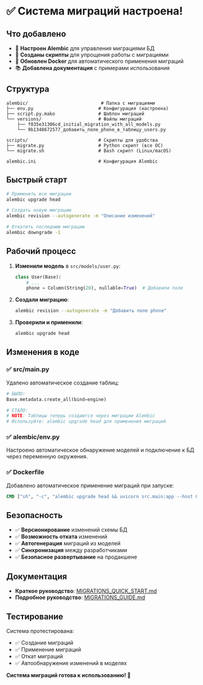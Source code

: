 # ✅ Система миграций настроена!

## Что добавлено

- 🔧 **Настроен Alembic** для управления миграциями БД
- 📝 **Созданы скрипты** для упрощения работы с миграциями
- 🐳 **Обновлен Docker** для автоматического применения миграций
- 📚 **Добавлена документация** с примерами использования

## Структура

```
alembic/                           # Папка с миграциями
├── env.py                        # Конфигурация (настроена)
├── script.py.mako                # Шаблон миграций
└── versions/                     # Файлы миграций
    ├── f035e31306cd_initial_migration_with_all_models.py
    └── 9b1348672577_добавить_поле_phone_в_таблицу_users.py

scripts/                          # Скрипты для удобства
├── migrate.py                    # Python скрипт (все ОС)
└── migrate.sh                    # Bash скрипт (Linux/macOS)

alembic.ini                       # Конфигурация Alembic
```

## Быстрый старт

```bash
# Применить все миграции
alembic upgrade head

# Создать новую миграцию
alembic revision --autogenerate -m "Описание изменений"

# Откатить последнюю миграцию
alembic downgrade -1
```

## Рабочий процесс

1. **Изменили модель** в `src/models/user.py`:
   ```python
   class User(Base):
       # ...
       phone = Column(String(20), nullable=True)  # Добавили поле
   ```

2. **Создали миграцию**:
   ```bash
   alembic revision --autogenerate -m "Добавить поле phone"
   ```

3. **Проверили и применили**:
   ```bash
   alembic upgrade head
   ```

## Изменения в коде

### ✅ src/main.py
Удалено автоматическое создание таблиц:
```python
# БЫЛО:
Base.metadata.create_all(bind=engine)

# СТАЛО:
# NOTE: Таблицы теперь создаются через миграции Alembic
# Используйте: alembic upgrade head для применения миграций
```

### ✅ alembic/env.py
Настроено автоматическое обнаружение моделей и подключение к БД через переменную окружения.

### ✅ Dockerfile
Добавлено автоматическое применение миграций при запуске:
```dockerfile
CMD ["sh", "-c", "alembic upgrade head && uvicorn src.main:app --host 0.0.0.0 --port 8000"]
```

## Безопасность

- ✅ **Версионирование** изменений схемы БД
- ✅ **Возможность отката** изменений
- ✅ **Автогенерация** миграций из моделей
- ✅ **Синхронизация** между разработчиками
- ✅ **Безопасное развертывание** на продакшене

## Документация

- **Краткое руководство**: [MIGRATIONS_QUICK_START.md](./MIGRATIONS_QUICK_START.md)
- **Подробное руководство**: [MIGRATIONS_GUIDE.md](./MIGRATIONS_GUIDE.md)

## Тестирование

Система протестирована:
- ✅ Создание миграций
- ✅ Применение миграций
- ✅ Откат миграций
- ✅ Автообнаружение изменений в моделях

**Система миграций готова к использованию! 🎉** 